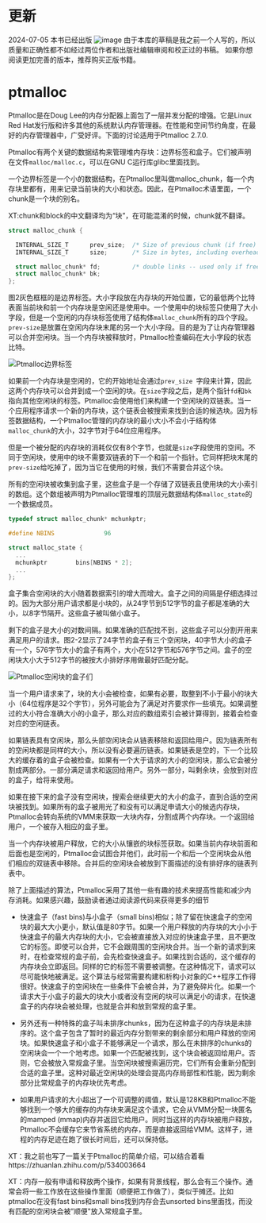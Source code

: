 
# 更新
2024-07-05
本书已经出版
![image](https://github.com/Celthi/effective-debugging-zh/assets/5187962/29b04963-5535-432c-b56f-8a2d5dbc2ec6)
由于本库的草稿是我之前一个人写的，所以质量和正确性都不如经过两位作者和出版社编辑审阅和校正过的书稿。
如果你想阅读更加完善的版本，推荐购买正版书籍。
# ptmalloc

Ptmalloc是在Doug Lee的内存分配器上面包了一层并发分配的增强。它是Linux Red Hat发行版和许多其他的系统默认内存管理器。在性能和空间节约角度，在最好的内存管理器中，广受好评。下面的讨论适用于Ptmalloc 2.7.0.

Ptmalloc有两个关键的数据结构来管理堆内存块：边界标签和盒子。它们被声明在文件`malloc/malloc.c`，可以在GNU C运行库glibc里面找到。

一个边界标签是一个小的数据结构，在Ptmalloc里叫做malloc_chunk，每一个内存块里都有，用来记录当前块的大小和状态。因此，在Ptmalloc术语里面，一个chunk是一个块的别名。

XT:chunk和block的中文翻译均为“块”，在可能混淆的时候，chunk就不翻译。

```c
struct malloc_chunk {

  INTERNAL_SIZE_T      prev_size;  /* Size of previous chunk (if free)  */
  INTERNAL_SIZE_T      size;       /* Size in bytes, including overhead */

  struct malloc_chunk* fd;         /* double links -- used only if free */
  struct malloc_chunk* bk;
};

```

图2灰色框框的是边界标签。大小字段放在内存块的开始位置，它的最低两个比特表面当前块和前一个内存块是空闲还是使用中。一个使用中的块标签只使用了大小字段，但是一个空闲的内存块标签使用了结构体`malloc_chunk`所有的四个字段。`prev-size`是放置在空闲内存块末尾的另一个大小字段。目的是为了让内存管理器可以合并空闲块。当一个内存块被释放时，Ptmalloc检查编码在大小字段的状态比特。

![Ptmalloc边界标签](../images/fig-2-1-Ptmalloc-Boundary-Tags.png)

如果前一个内存块是空闲的，它的开始地址会通过`prev_size `字段来计算，因此这两个内存块可以合并到成一个空闲的块。在`size`字段之后，是两个指针`fd`和`bk`指向其他空闲块的标签。Ptmalloc会使用他们来构建一个空闲块的双链表。当一个应用程序请求一个新的内存块，这个链表会被搜索来找到合适的候选块。因为标签数据结构，一个Ptmalloc管理的内存块的最小大小不会小于结构体`malloc_chunk`的大小，32字节对于64位应用程序。

但是一个被分配的内存块的消耗仅仅有8个字节，也就是`size`字段使用的空间。不同于空闲块，使用中的块不需要双链表的下一个和前一个指针。它同样把块末尾的`prev-size`给吃掉了，因为当它在使用的时候，我们不需要合并这个块。

所有的空闲块被收集到盒子里，这些盒子是一个存储了双链表且使用块的大小索引的数组。这个数组被声明为Ptmalloc管理堆的顶层元数据结构体`malloc_state`的一个数据成员。

```c
typedef struct malloc_chunk* mchunkptr;

#define NBINS              96

struct malloc_state {
  ...
  mchunkptr        bins[NBINS * 2];
  ...
};
```

盒子集合空闲块的大小随着数据索引的增大而增大。盒子之间的间隔是仔细选择过的。因为大部分用户请求都是小块的，从24字节到512字节的盒子都是准确的大小，以8字节隔开。这些盒子被叫做小盒子。

剩下的盒子是大小的对数间隔。如果准确的匹配找不到，这些盒子可以分割开用来满足用户的请求。图2-2显示了24字节的盒子有三个空闲块，40字节大小的盒子有一个，576字节大小的盒子有两个，大小在512字节和576字节之间。盒子的空闲块大小大于512字节的被按大小排好序用做最好匹配分配。

![Ptmalloc空闲块的盒子们](../images/fig-2-2-Ptmalloc_Bins_of_Free_Memory_Blocks.png)


当一个用户请求来了，块的大小会被检查，如果有必要，取整到不小于最小的块大小（64位程序是32个字节），另外可能会为了满足对齐要求作一些填充。如果调整过的大小符合准确大小的小盒子，那么对应的数组索引会被计算得到，接着会检查对应的空闲链表。

如果链表具有空闲块，那么头部空闲块会从链表移除和返回给用户。因为链表所有的空闲块都是同样的大小，所以没有必要遍历链表。如果链表是空的，下一个比较大的缓存着的盒子会被检查。如果有一个大于请求的大小的空闲块，那么它会被分割成两部分。一部分满足请求和返回给用户。另外一部分，叫剩余块，会放到对应的盒子，给将来使用。

如果在接下来的盒子没有空闲块，搜索会继续更大的大小的盒子，直到合适的空闲块被找到。如果所有的盒子被用光了和没有可以满足申请大小的候选内存块，Ptmalloc会转向系统的VMM来获取一大块内存，分割成两个内存块。一个返回给用户，一个被存入相应的盒子里。

当一个内存块被用户释放，它的大小从镶嵌的块标签获取。如果当前内存块前面和后面也是空闲的，Ptmalloc会试图合并他们，此时前一个和后一个空闲块会从他们相应的双链表中移除。合并后的空闲块会被放到下面描述的没有排好序的链表列表中。

除了上面描述的算法，Ptmalloc采用了其他一些有趣的技术来提高性能和减少内存消耗。如果感兴趣，鼓励读者通过阅读源代码来获得更多的细节

- 快速盒子（fast bins)与小盒子（small bins)相似；除了留在快速盒子的空闲块的最大大小更小，默认值是80字节。如果一个用户释放的内存块的大小小于快速盒子的最大内存块的大小，它会被直接放入对应的快速盒子里，且不更改它的标签。即使可以合并，它不会跟周围的空闲块合并。当一个新的请求到来时，在检查常规的盒子前，会先检查快速盒子。如果找到合适的，这个缓存的内存块会立即返回。同样的它的标签不需要被调整。在这种情况下，请求可以尽可能快地被满足。这个算法与经常需要构建和析构小对象的C++程序工作得很好。快速盒子的空闲块在一些条件下会被合并，为了避免碎片化。如果一个请求大于小盒子的最大的块大小或者没有空闲的块可以满足小的请求，在快速盒子的内存块会被处理，也就是合并和放到常规的盒子里。

- 另外还有一种特殊的盒子叫未排序chunks，因为在这种盒子的内存块是未排序的。这个盒子包含了暂时的最近内存分割带来的剩余部分和用户释放的空闲块。如果快速盒子和小盒子不能够满足一个请求，那么在未排序的chunks的空闲块会一个一个地考虑。如果一个匹配被找到，这个块会被返回给用户。否则，它会被放入常规盒子里。当空闲块被搜索遍历完，它们所有会重新分配到合适的盒子里。这种对最近空闲块的处理会提高内存局部性和性能，因为剩余部分比常规盒子的内存块优先考虑。

- 如果用户请求的大小超出了一个可调整的阈值，默认是128KB和Ptmalloc不能够找到一个够大的缓存的内存块来满足这个请求，它会从VMM分配一块匿名的mamped (mmap)内存并返回它给用户。同时当这样的内存块被用户释放，Ptmalloc不会缓存它来节省系统的内存，而是直接返回给VMM。这样子，进程的内存足迹在跑了很长时间后，还可以保持低。


XT：我之前也写了一篇关于Ptmalloc的简单介绍，可以结合着看https://zhuanlan.zhihu.com/p/534003664

XT：内存一般有申请和释放两个操作，如果有背景线程，那么会有三个操作。通常会将一些工作放在这些操作里面（顺便把工作做了），类似于摊还。比如ptmalloc在没有fast bins和small bins找到内存会去unsorted bins里面找，而没有匹配的空闲块会被”顺便"放入常规盒子里。

